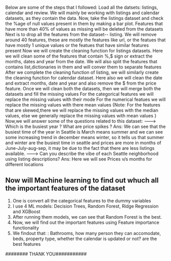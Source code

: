 Below are some of the steps that I followed:
Load all the datsets: listings, calendar and review. We will mainly be working with listings and calendar datasets, as they contain the data.
Now, take the listings dataset and check the %age of null values present in them by making a bar plot. Features that have more than 40% of values as missing will be deleted from the datasets
Next is to drop all the features from the dataset-- listing. We will remove around 40 features, these are mostly the features like url, or the featues that have mostly 1 unique values or the featues that have similar features present
Now we will create the cleaning function for listings datasets. Here we will clean some of the features that contain %,$ sign or extract the months, dates and year from the date. We will also split the features that contains list,dictionaries in them and will conver them to separate features
After we complete the cleaning function of listing, we will similarly create the cleaning function for calendar dataset.
Here also we will clean the date and extract months, date and year and also remove the $ from the price feature.
Once we will clean both the datasets, then we will merge both the datasets and fill the missing values
For the categorical features we will replace the missing values with their mode
For the numerical featues we will replace the missing values with there mean values {Note: For the features that are skewed,there we will replace the missing values with the median values, else we generally replace the missing values with mean values }
Now,we will answer some of the questions related to this dataset:
---> Which is the busiest year ? What are price spikes ?
Ans:  We can see that the busiest time of the year in Seattle is March means summer and we can see some increasing trend in december means winter, so it tells us that summer and winter are the busiest time in seattle and prices are more in months of June-July-aug-sep, it may be due to the fact that there are less listings available.
---> Can you describe the vibe of each Seattle neighborhood using listing descriptions?
Ans: Here we will see Prices v/s months for different locations

## Now will Machine learning to find out whuch all the important features of the dataset
1. One is convert all the categorical features to the dummy variables
2. I use 4 ML models: Decision Trees, Random Forest, Ridge Regression and XGBoost
3. After running them models, we can see that Random Forest is the best.
4. Now, we will find out the important features using Feature importance functionality
5. We findout that: : Bathrooms, how many person they can accomodate, beds, property type, whether the calendar is updated or not? are the best features

######## THANK YOU###########
